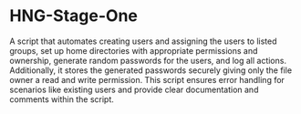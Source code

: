 # HNG-Stage-One
A script that automates creating users and assigning the users to listed groups, set up home directories with appropriate permissions and ownership, generate random passwords for the users, and log all actions. Additionally, it stores the generated passwords securely giving only the file owner a read and write permission. This script ensures error handling for scenarios like existing users and provide clear documentation and comments within the script.

